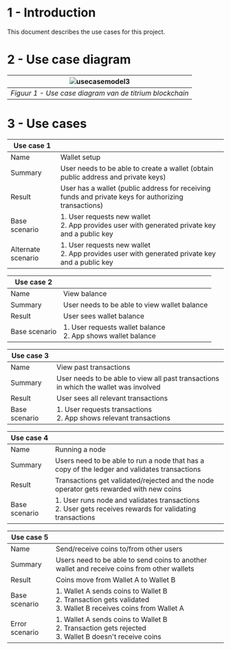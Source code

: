 # 1 - Introduction

This document describes the use cases for this project.


# 2 - Use case diagram
| ![usecasemodel3](https://user-images.githubusercontent.com/43604037/136422367-8e00fcb2-cf47-41c7-9f3b-d535aad6d75d.PNG) | 
|:--:| 
| *Figuur 1 - Use case diagram van de titrium blockchain* |

# 3 - Use cases

| Use case 1         |                                                                                                      |
|--------------------|------------------------------------------------------------------------------------------------------|
| Name               | Wallet setup                                                                                         |
| Summary            | User needs to be able to create a wallet (obtain public address and private keys)                    |
| Result             | User has a wallet (public address for receiving funds and private keys for authorizing transactions) |
| Base scenario      | 1. User requests new wallet<br>2. App provides user with generated private key and a public key      |
| Alternate scenario | 1. User requests new wallet<br>2. App provides user with generated private key and a public key      |


| Use case 2    |                                                                |
|---------------|----------------------------------------------------------------|
| Name          | View balance                                                   |
| Summary       | User needs to be able to view wallet balance                   |
| Result        | User sees wallet balance                                       |
| Base scenario | 1. User requests wallet balance<br>2. App shows wallet balance |

| Use case 3    |                                                                                      |
|---------------|--------------------------------------------------------------------------------------|
| Name          | View past transactions                                                               |
| Summary       | User needs to be able to view all past transactions in which the wallet was involved |
| Result        | User sees all relevant transactions                                                  |
| Base scenario | 1. User requests transactions<br>2. App shows relevant transactions                  |

| Use case 4    |                                                                                                           |
|---------------|-----------------------------------------------------------------------------------------------------------|
| Name          | Running a node                                                                                            |
| Summary       | Users need to be able to run a node that has a copy of the ledger and validates transactions              |
| Result        | Transactions get validated/rejected and the node operator gets rewarded with new coins                  |
| Base scenario | 1. User runs node and validates transactions<br>2. User gets receives rewards for validating transactions |

| Use case 5     |                                                                                                                  |
|----------------|------------------------------------------------------------------------------------------------------------------|
| Name           | Send/receive coins to/from other users                                                                           |
| Summary        | Users need to be able to send coins to another wallet and receive coins from other wallets                       |
| Result         | Coins move from Wallet A to Wallet B                                                                             |
| Base scenario  | 1. Wallet A sends coins to Wallet B<br>2. Transaction gets validated<br>3. Wallet B receives coins from Wallet A |
| Error scenario | 1. Wallet A sends coins to Wallet B<br>2. Transaction gets rejected<br>3. Wallet B doesn't receive coins         |

